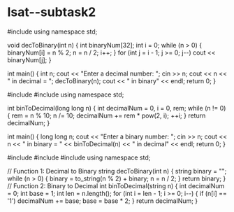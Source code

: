 # Isat--subtask2
#include <iostream>
using namespace std;

void decToBinary(int n) {
    int binaryNum[32];
    int i = 0;
    while (n > 0) {
        binaryNum[i] = n % 2;
        n = n / 2;
        i++;
    }
    for (int j = i - 1; j >= 0; j--)
        cout << binaryNum[j];
}

int main() {
    int n;
    cout << "Enter a decimal number: ";
    cin >> n;
    cout << n << " in decimal = ";
    decToBinary(n);
    cout << " in binary" << endl;
    return 0;
}

#include <iostream>
#include <cmath>
using namespace std;

int binToDecimal(long long n) {
    int decimalNum = 0, i = 0, rem;
    while (n != 0) {
        rem = n % 10;
        n /= 10;
        decimalNum += rem * pow(2, i);
        ++i;
    }
    return decimalNum;
}

int main() {
    long long n;
    cout << "Enter a binary number: ";
    cin >> n;
    cout << n << " in binary = " << binToDecimal(n) << " in decimal" << endl;
    return 0;
}

#include <iostream>
#include <cmath>
#include <string>
using namespace std;

// Function 1: Decimal to Binary
string decToBinary(int n) {
    string binary = "";
    while (n > 0) {
        binary = to_string(n % 2) + binary;
        n = n / 2;
    }
    return binary;
}
// Function 2: Binary to Decimal
int binToDecimal(string n) {
    int decimalNum = 0;
    int base = 1;
    int len = n.length();
    for (int i = len - 1; i >= 0; i--) {
        if (n[i] == '1')
            decimalNum += base;
        base = base * 2;
    }
    return decimalNum;
}

